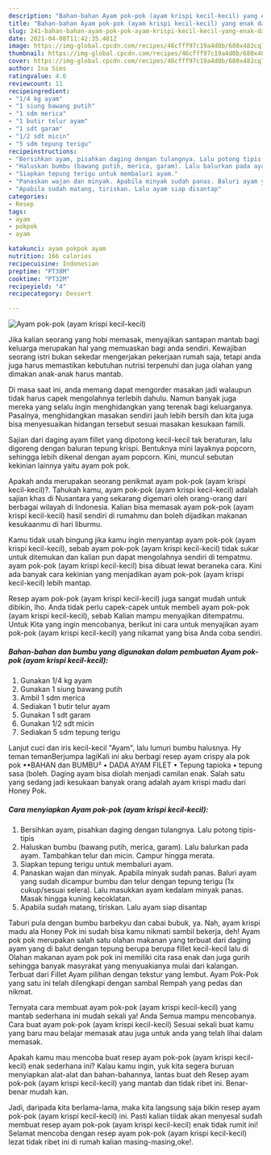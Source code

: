 ```yaml
---
description: "Bahan-bahan Ayam pok-pok (ayam krispi kecil-kecil) yang enak dan Mudah Dibuat"
title: "Bahan-bahan Ayam pok-pok (ayam krispi kecil-kecil) yang enak dan Mudah Dibuat"
slug: 241-bahan-bahan-ayam-pok-pok-ayam-krispi-kecil-kecil-yang-enak-dan-mudah-dibuat
date: 2021-04-08T11:42:35.481Z
image: https://img-global.cpcdn.com/recipes/46cfff97c19a4d0b/680x482cq70/ayam-pok-pok-ayam-krispi-kecil-kecil-foto-resep-utama.jpg
thumbnail: https://img-global.cpcdn.com/recipes/46cfff97c19a4d0b/680x482cq70/ayam-pok-pok-ayam-krispi-kecil-kecil-foto-resep-utama.jpg
cover: https://img-global.cpcdn.com/recipes/46cfff97c19a4d0b/680x482cq70/ayam-pok-pok-ayam-krispi-kecil-kecil-foto-resep-utama.jpg
author: Ina Sims
ratingvalue: 4.6
reviewcount: 11
recipeingredient:
- "1/4 kg ayam"
- "1 siung bawang putih"
- "1 sdm merica"
- "1 butir telur ayam"
- "1 sdt garam"
- "1/2 sdt micin"
- "5 sdm tepung terigu"
recipeinstructions:
- "Bersihkan ayam, pisahkan daging dengan tulangnya. Lalu potong tipis-tipis"
- "Haluskan bumbu (bawang putih, merica, garam). Lalu balurkan pada ayam. Tambahkan telur dan micin. Campur hingga merata."
- "Siapkan tepung terigu untuk membaluri ayam."
- "Panaskan wajan dan minyak. Apabila minyak sudah panas. Baluri ayam yang sudah dicampur bumbu dan telur dengan tepung terigu (1x cukup/sesuai selera). Lalu masukkan ayam kedalam minyak panas. Masak hingga kuning kecoklatan."
- "Apabila sudah matang, tiriskan. Lalu ayam siap disantap"
categories:
- Resep
tags:
- ayam
- pokpok
- ayam

katakunci: ayam pokpok ayam 
nutrition: 166 calories
recipecuisine: Indonesian
preptime: "PT38M"
cooktime: "PT32M"
recipeyield: "4"
recipecategory: Dessert

---
```



![Ayam pok-pok (ayam krispi kecil-kecil)](https://img-global.cpcdn.com/recipes/46cfff97c19a4d0b/680x482cq70/ayam-pok-pok-ayam-krispi-kecil-kecil-foto-resep-utama.jpg)

Jika kalian seorang yang hobi memasak, menyajikan santapan mantab bagi keluarga merupakan hal yang memuaskan bagi anda sendiri. Kewajiban seorang istri bukan sekedar mengerjakan pekerjaan rumah saja, tetapi anda juga harus memastikan kebutuhan nutrisi terpenuhi dan juga olahan yang dimakan anak-anak harus mantab.

Di masa  saat ini, anda memang dapat mengorder masakan jadi walaupun tidak harus capek mengolahnya terlebih dahulu. Namun banyak juga mereka yang selalu ingin menghidangkan yang terenak bagi keluarganya. Pasalnya, menghidangkan masakan sendiri jauh lebih bersih dan kita juga bisa menyesuaikan hidangan tersebut sesuai masakan kesukaan famili. 

Sajian dari daging ayam fillet yang dipotong kecil-kecil tak beraturan, lalu digoreng dengan baluran tepung krispi. Bentuknya mini layaknya popcorn, sehingga lebih dikenal dengan ayam popcorn. Kini, muncul sebutan kekinian lainnya yaitu ayam pok pok.

Apakah anda merupakan seorang penikmat ayam pok-pok (ayam krispi kecil-kecil)?. Tahukah kamu, ayam pok-pok (ayam krispi kecil-kecil) adalah sajian khas di Nusantara yang sekarang digemari oleh orang-orang dari berbagai wilayah di Indonesia. Kalian bisa memasak ayam pok-pok (ayam krispi kecil-kecil) hasil sendiri di rumahmu dan boleh dijadikan makanan kesukaanmu di hari liburmu.

Kamu tidak usah bingung jika kamu ingin menyantap ayam pok-pok (ayam krispi kecil-kecil), sebab ayam pok-pok (ayam krispi kecil-kecil) tidak sukar untuk ditemukan dan kalian pun dapat mengolahnya sendiri di tempatmu. ayam pok-pok (ayam krispi kecil-kecil) bisa dibuat lewat beraneka cara. Kini ada banyak cara kekinian yang menjadikan ayam pok-pok (ayam krispi kecil-kecil) lebih mantap.

Resep ayam pok-pok (ayam krispi kecil-kecil) juga sangat mudah untuk dibikin, lho. Anda tidak perlu capek-capek untuk membeli ayam pok-pok (ayam krispi kecil-kecil), sebab Kalian mampu menyajikan ditempatmu. Untuk Kita yang ingin mencobanya, berikut ini cara untuk menyajikan ayam pok-pok (ayam krispi kecil-kecil) yang nikamat yang bisa Anda coba sendiri.

<!--inarticleads1-->

##### Bahan-bahan dan bumbu yang digunakan dalam pembuatan Ayam pok-pok (ayam krispi kecil-kecil):

1. Gunakan 1/4 kg ayam
1. Gunakan 1 siung bawang putih
1. Ambil 1 sdm merica
1. Sediakan 1 butir telur ayam
1. Gunakan 1 sdt garam
1. Gunakan 1/2 sdt micin
1. Sediakan 5 sdm tepung terigu


Lanjut cuci dan iris kecil-kecil &#34;Ayam&#34;, lalu lumuri bumbu halusnya. Hy teman temanBerjumpa lagiKali ini aku berbagi resep ayam crispy ala pok pok ••BAHAN dan BUMBU² • DADA AYAM FILET • Tepung tapioka • tepung sasa (boleh. Daging ayam bisa diolah menjadi camilan enak. Salah satu yang sedang jadi kesukaan banyak orang adalah ayam krispi madu dari Honey Pok. 

<!--inarticleads2-->

##### Cara menyiapkan Ayam pok-pok (ayam krispi kecil-kecil):

1. Bersihkan ayam, pisahkan daging dengan tulangnya. Lalu potong tipis-tipis
1. Haluskan bumbu (bawang putih, merica, garam). Lalu balurkan pada ayam. Tambahkan telur dan micin. Campur hingga merata.
1. Siapkan tepung terigu untuk membaluri ayam.
1. Panaskan wajan dan minyak. Apabila minyak sudah panas. Baluri ayam yang sudah dicampur bumbu dan telur dengan tepung terigu (1x cukup/sesuai selera). Lalu masukkan ayam kedalam minyak panas. Masak hingga kuning kecoklatan.
1. Apabila sudah matang, tiriskan. Lalu ayam siap disantap


Taburi pula dengan bumbu barbekyu dan cabai bubuk, ya. Nah, ayam krispi madu ala Honey Pok ini sudah bisa kamu nikmati sambil bekerja, deh! Ayam pok pok merupakan salah satu olahan makanan yang terbuat dari daging ayam yang di balut dengan tepung berupa berupa fillet kecil-kecil lalu di Olahan makanan ayam pok pok ini memiliki cita rasa enak dan juga gurih sehingga banyak masyrakat yang menyuakianya mulai dari kalangan. Terbuat dari Fillet Ayam pilihan dengan tekstur yang lembut. Ayam Pok-Pok yang satu ini telah dilengkapi dengan sambal Rempah yang pedas dan nikmat. 

Ternyata cara membuat ayam pok-pok (ayam krispi kecil-kecil) yang mantab sederhana ini mudah sekali ya! Anda Semua mampu mencobanya. Cara buat ayam pok-pok (ayam krispi kecil-kecil) Sesuai sekali buat kamu yang baru mau belajar memasak atau juga untuk anda yang telah lihai dalam memasak.

Apakah kamu mau mencoba buat resep ayam pok-pok (ayam krispi kecil-kecil) enak sederhana ini? Kalau kamu ingin, yuk kita segera buruan menyiapkan alat-alat dan bahan-bahannya, lantas buat deh Resep ayam pok-pok (ayam krispi kecil-kecil) yang mantab dan tidak ribet ini. Benar-benar mudah kan. 

Jadi, daripada kita berlama-lama, maka kita langsung saja bikin resep ayam pok-pok (ayam krispi kecil-kecil) ini. Pasti kalian tiidak akan menyesal sudah membuat resep ayam pok-pok (ayam krispi kecil-kecil) enak tidak rumit ini! Selamat mencoba dengan resep ayam pok-pok (ayam krispi kecil-kecil) lezat tidak ribet ini di rumah kalian masing-masing,oke!.

